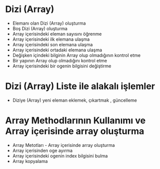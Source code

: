 # Dizi (Array)
- Elemanı olan Dizi (Array) oluşturma
- Boş Dizi (Array) oluşturma
- Array içerisindeki eleman sayısını öğrenme
- Array içerisindeki ilk elemana ulaşma
- Array içerisindeki son elemana ulaşma
- Array içerisindeki ortadaki elemana ulaşma
- Değişken  içindeki bilginin Array olup olmadığının kontrol etme
- Bir yapının Array olup olmadığını kontrol etme
- Array içerisindeki bir ogenin bilgisini değiştirme

# Dizi (Array) Liste ile alakalı işlemler
- Diziye (Array) yeni eleman eklemek, çıkartmak , güncelleme

# Array Methodlarının Kullanımı ve Array içerisinde array oluşturma
- Array Metotları - Array içerisinde array oluşturma
- Array içerisinden oge ayırma
- Array içerisindeki ogenin index bilgisini bulma
- Array kopyalama
